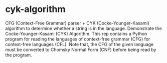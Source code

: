 # cyk-algorithm
CFG (Context-Free Grammar) parser + CYK (Cocke-Younger-Kasami) algorithm to determine whether a string is in the language.
Demonstrate the Cocke-Younger-Kasami (CYK) Algorithm. This rep contains a Python program for reading the languages of context-free grammar (CFG) for context-free languages (CFL). 
Note that, the CFG of the given language must be converted to Chomsky Normal Form (CNF) before being read by the program.
